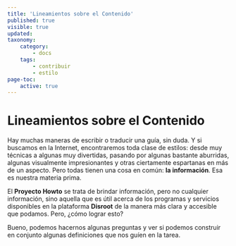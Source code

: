 ```yaml
---
title: 'Lineamientos sobre el Contenido'
published: true
visible: true
updated:
taxonomy:
    category:
        - docs
    tags:
        - contribuir
        - estilo
page-toc:
    active: true
---
```


# Lineamientos sobre el Contenido
Hay muchas maneras de escribir o traducir una guía, sin duda. Y si buscamos en la Internet, encontraremos toda clase de estilos: desde muy técnicas a algunas muy divertidas, pasando por algunas bastante aburridas, algunas visualmente impresionantes y otras ciertamente espartanas en más de un aspecto. Pero todas tienen una cosa en común: **la información**. Esa es nuestra materia prima.

El **Proyecto Howto** se trata de brindar información, pero no cualquier información, sino aquella que es útil acerca de los programas y servicios disponibles en la plataforma **Disroot** de la manera más clara y accesible que podamos. Pero, ¿cómo lograr esto?

Bueno, podemos hacernos algunas preguntas y ver si podemos construir en conjunto algunas definiciones que nos guíen en la tarea.
